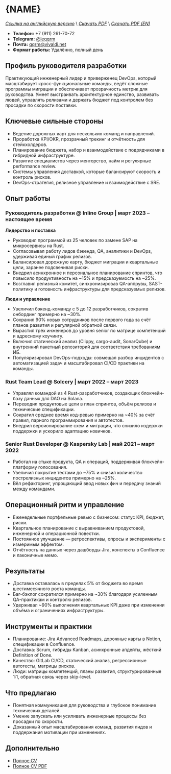 # {NAME}
*[Ссылка на английскую версию](../en/CV_EM.MD)* \\
*[Скачать PDF](https://qqrm.github.io/CV/Belyakov_em_ru.pdf)* \\
*[Скачать PDF (EN)](https://qqrm.github.io/CV/Belyakov_em_en.pdf)*

- **Телефон:** +7 (911) 261-70-72
- **Telegram:** [@leqqrm](https://t.me/leqqrm)
- **Почта:** [qqrm@vivaldi.net](mailto:qqrm@vivaldi.net)
- **Формат работы:** Удалённо, полный день

## Профиль руководителя разработки
Практикующий инженерный лидер и приверженец DevOps, который масштабирует кросс-функциональные команды, ведёт сложные программы миграции и обеспечивает прозрачность метрик для руководства. Умеет выстраивать архитектурное единство, развивать людей, управлять релизами и держать бюджет под контролем без просадки по скорости поставки.

## Ключевые сильные стороны
- Ведение дорожных карт для нескольких команд и направлений.
- Проработка KPI/OKR, прозрачный трекинг и отчётность для стейкхолдеров.
- Планирование бюджета, набор и взаимодействие с подрядчиками в гибридной инфраструктуре.
- Развитие специалистов через менторство, найм и регулярные performance review.
- Системы управления доставкой, которые балансируют скорость и контроль рисков.
- DevOps-стратегия, релизное управление и взаимодействие с SRE.

## Опыт работы

### Руководитель разработки @ Inline Group | март 2023 – настоящее время
**Лидерство и поставка**
- Руководил программой из 25 человек по замене SAP на микросервисы на Rust.
- Согласовывал работу лидов бэкенда, QA, аналитики и DevOps, удерживая единый график релизов.
- Балансировал дорожную карту, бюджет миграции и квартальные цели, заранее подсвечивая риски.
- Внедрил асинхронное и персональное планирование спринтов, что повысило продуктивность на ~15% и предсказуемость на ~25%.
- Возглавил релизный комитет, синхронизировав QA-аппрувы, SAST-политику и готовность инфраструктуры для предсказуемых релизов.

**Люди и управление**
- Увеличил бэкенд-команду с 5 до 12 разработчиков, сократив онбординг примерно на ~30%.
- Сохранил 90% новых сотрудников после первого года за счёт планов развития и регулярной обратной связи.
- Вырастил трёх инженеров до уровня senior по матрице компетенций и адресному коучингу.
- Включил статический анализ (Clippy, cargo-audit, SonarQube) и внутренний пакетный репозиторий для соответствия требованиям ИБ.
- Популяризировал DevOps-подходы: совмещал разбор инцидентов с автоматизацией задач и масштабировал CI/CD практики на команды.

### Rust Team Lead @ Solcery | март 2022 – март 2023
- Управлял командой из 4 Rust-разработчиков, создающих блокчейн-базу данных для DAO на Solana.
- Переводил продуктовые цели в план спринтов, объём релизов и технические спецификации.
- Сократил среднее время код-ревью примерно на ~40% за счёт правил, парного программирования и автотестов.
- Внедрил версионирование схем и миграции, что снизило издержки поддержки и ускорило адаптацию новичков.

### Senior Rust Developer @ Kaspersky Lab | май 2021 – март 2022
- Работал на стыке продукта, QA и операций, поддерживая блокчейн-платформу голосования.
- Увеличил покрытие тестами до ~75% и снизил количество пострелизных инцидентов примерно на ~25%.
- Вёл рефакторинг, упрощающий ввод новых фич и передачу знаний между командами.

## Операционный ритм и управление
- Еженедельные портфельные ревью с бизнесом: статус KPI, бюджет, риски.
- Квартальное планирование с выравниванием продуктовой, инженерной и операционной повестки.
- Постоянное улучшение — ретроспективы, опросы и эксперименты с измеримым эффектом.
- Отчётность на данных через дашборды Jira, конспекты в Confluence и лаконичные мемо.

## Результаты
- Доставка оставалась в пределах 5% от бюджета во время шестимесячного роста команды.
- Баг-бэклог сократился примерно на ~30% благодаря усиленным QA-практикам и контролю релизов.
- Удерживал ~90% выполнения квартальных KPI даже при изменении объёма и ограничениях инфраструктуры.

## Инструменты и практики
- Планирование: Jira Advanced Roadmaps, дорожные карты в Notion, спецификации в Confluence.
- Доставка: Scrum, гибриды Kanban, асинхронные апдейты, жёсткий Definition of Done.
- Качество: GitLab CI/CD, статический анализ, регрессионные автотесты, матрицы рисков.
- Люди: матрицы компетенций, планы развития, структурированные 1:1, обратная связь через skip-level.

## Что предлагаю
- Понятная коммуникация для руководства и глубокое понимание технических деталей.
- Умение запускать или усиливать инженерные процессы без просадки по скорости.
- Доказанный опыт масштабирования команд, развития лидов и поддержания мотивации при изменениях.

## Дополнительно
- [Полное CV](https://qqrm.github.io/CV/)
- [Полное CV PDF](https://qqrm.github.io/CV/Belyakov_ru.pdf)
